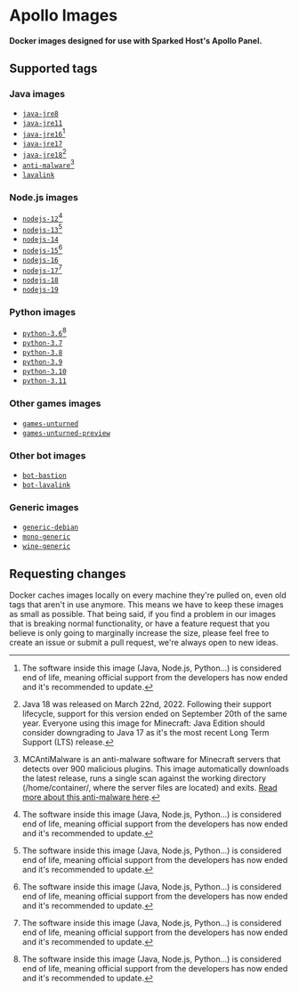 # Apollo Images
#### Docker images designed for use with Sparked Host's Apollo Panel.

## Supported tags

### Java images

* [`java-jre8`](https://github.com/sparkedhost/images/blob/main/java/java-jre8/Dockerfile)
* [`java-jre11`](https://github.com/sparkedhost/images/blob/main/java/java-jre11/Dockerfile)
* [`java-jre16`](https://github.com/sparkedhost/images/blob/main/java/java-jre16/Dockerfile)[^eol]
* [`java-jre17`](https://github.com/sparkedhost/images/blob/main/java/java-jre17/Dockerfile)
* [`java-jre18`](https://github.com/sparkedhost/images/blob/main/java/java-jre18/Dockerfile)[^java18]
* [`anti-malware`](https://github.com/sparkedhost/images/blob/main/java/anti-malware/Dockerfile)[^antimalware]
* [`lavalink`](https://github.com/sparkedhost/images/blob/main/java/lavalink/Dockerfile)

### Node.js images

* [`nodejs-12`](https://github.com/sparkedhost/images/blob/main/nodejs/nodejs-12/Dockerfile)[^eol]
* [`nodejs-13`](https://github.com/sparkedhost/images/blob/main/nodejs/nodejs-13/Dockerfile)[^eol]
* [`nodejs-14`](https://github.com/sparkedhost/images/blob/main/nodejs/nodejs-14/Dockerfile)
* [`nodejs-15`](https://github.com/sparkedhost/images/blob/main/nodejs/nodejs-15/Dockerfile)[^eol]
* [`nodejs-16`](https://github.com/sparkedhost/images/blob/main/nodejs/nodejs-16/Dockerfile)
* [`nodejs-17`](https://github.com/sparkedhost/images/blob/main/nodejs/nodejs-17/Dockerfile)[^eol]
* [`nodejs-18`](https://github.com/sparkedhost/images/blob/main/nodejs/nodejs-18/Dockerfile)
* [`nodejs-19`](https://github.com/sparkedhost/images/blob/main/nodejs/nodejs-19/Dockerfile)

### Python images

* [`python-3.6`](https://github.com/sparkedhost/images/blob/main/python/python-3.6/Dockerfile)[^eol]
* [`python-3.7`](https://github.com/sparkedhost/images/blob/main/python/python-3.7/Dockerfile)
* [`python-3.8`](https://github.com/sparkedhost/images/blob/main/python/python-3.8/Dockerfile)
* [`python-3.9`](https://github.com/sparkedhost/images/blob/main/python/python-3.9/Dockerfile)
* [`python-3.10`](https://github.com/sparkedhost/images/blob/main/python/python-3.10/Dockerfile)
* [`python-3.11`](https://github.com/sparkedhost/images/blob/main/python/python-3.11/Dockerfile)

### Other games images

* [`games-unturned`](https://github.com/sparkedhost/images/blob/main/games/unturned/Dockerfile)
* [`games-unturned-preview`](https://github.com/sparkedhost/images/blob/main/games/unturned-preview/Dockerfile)

### Other bot images

* [`bot-bastion`](https://github.com/sparkedhost/images/blob/main/bot/bastion/Dockerfile)
* [`bot-lavalink`](https://github.com/sparkedhost/images/blob/main/bot/lavalink/Dockerfile)

### Generic images

* [`generic-debian`](https://github.com/sparkedhost/images/blob/main/generic/debian/Dockerfile)
* [`mono-generic`](https://github.com/sparkedhost/images/blob/main/mono/mono-generic/Dockerfile)
* [`wine-generic`](https://github.com/sparkedhost/images/blob/main/wine/wine-generic/Dockerfile)

## Requesting changes

Docker caches images locally on every machine they're pulled on, even old tags that aren't in use anymore.
This means we have to keep these images as small as possible. That being said, if you find a problem in our
images that is breaking normal functionality, or have a feature request that you believe is only going to
marginally increase the size, please feel free to create an issue or submit a pull request, we're always
open to new ideas.


[^eol]: The software inside this image (Java, Node.js, Python...) is considered end of life, meaning official
support from the developers has now ended and it's recommended to update.

[^java18]: Java 18 was released on March 22nd, 2022. Following their support lifecycle, support for this version
ended on September 20th of the same year. Everyone using this image for Minecraft: Java Edition should
consider downgrading to Java 17 as it's the most recent Long Term Support (LTS) release.

[^antimalware]: MCAntiMalware is an anti-malware software for Minecraft servers that detects over 900 malicious plugins.
This image automatically downloads the latest release, runs a single scan against the working directory
(/home/container/, where the server files are located) and exits.
[Read more about this anti-malware here](https://github.com/OpticFusion1/MCAntiMalware).